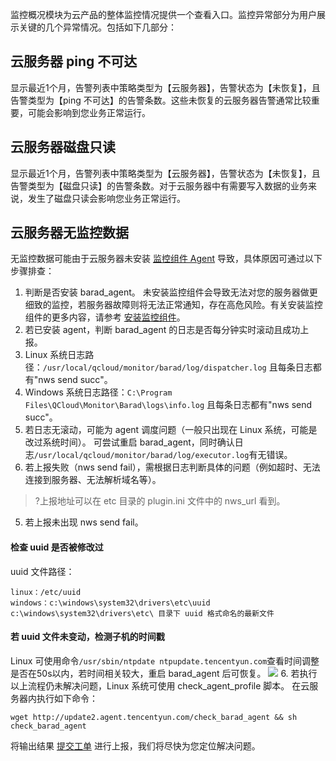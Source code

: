 监控概况模块为云产品的整体监控情况提供一个查看入口。监控异常部分为用户展示关键的几个异常情况。包括如下几部分：

## 云服务器 ping 不可达

显示最近1个月，告警列表中策略类型为【云服务器】，告警状态为【未恢复】，且告警类型为【ping 不可达】的告警条数。这些未恢复的云服务器告警通常比较重要，可能会影响到您业务正常运行。

## 云服务器磁盘只读

显示最近1个月，告警列表中策略类型为【云服务器】，告警状态为【未恢复】，且告警类型为【磁盘只读】的告警条数。对于云服务器中有需要写入数据的业务来说，发生了磁盘只读会影响您业务正常运行。


## 云服务器无监控数据
无监控数据可能由于云服务器未安装 [监控组件 Agent](https://cloud.tencent.com/document/product/248/6211) 导致，具体原因可通过以下步骤排查：

1. 判断是否安装 barad_agent。
未安装监控组件会导致无法对您的服务器做更细致的监控，若服务器故障则将无法正常通知，存在高危风险。有关安装监控组件的更多内容，请参考 [安装监控组件](https://cloud.tencent.com/document/product/248/6211)。
2. 若已安装 agent，判断 barad_agent 的日志是否每分钟实时滚动且成功上报。
 1. Linux 系统日志路径：`/usr/local/qcloud/monitor/barad/log/dispatcher.log`
且每条日志都有"nws send succ"。
 2.  Windows 系统日志路径：`C:\Program Files\QCloud\Monitor\Barad\logs\info.log`
且每条日志都有"nws send succ"。
3. 若日志无滚动，可能为 agent 调度问题（一般只出现在 Linux 系统，可能是改过系统时间）。
可尝试重启 barad_agent，同时确认日志`/usr/local/qcloud/monitor/barad/log/executor.log`有无错误。
4. 若上报失败（nws send fail），需根据日志判断具体的问题（例如超时、无法连接到服务器、无法解析域名等）。
>?上报地址可以在 etc 目录的 plugin.ini 文件中的 nws_url 看到。
5. 若上报未出现 nws send fail。
#### 检查 uuid 是否被修改过
uuid 文件路径：
```shell
linux：/etc/uuid
windows：c:\windows\system32\drivers\etc\uuid
c:\windows\system32\drivers\etc\ 目录下 uuid 格式命名的最新文件
```
#### 若 uuid 文件未变动，检测子机的时间戳
Linux 可使用命令`/usr/sbin/ntpdate ntpupdate.tencentyun.com`查看时间调整是否在50s以内，若时间相关较大，重启 barad_agent 后可恢复。
![](https://main.qcloudimg.com/raw/35ba7ff75e770397834f2f9fa2b3ca38.png)
6. 若执行以上流程仍未解决问题，Linux 系统可使用 check_agent_profile 脚本。
在云服务器内执行如下命令：
```
wget http://update2.agent.tencentyun.com/check_barad_agent && sh check_barad_agent
```
将输出结果 [提交工单](https://console.cloud.tencent.com/workorder/category) 进行上报，我们将尽快为您定位解决问题。

